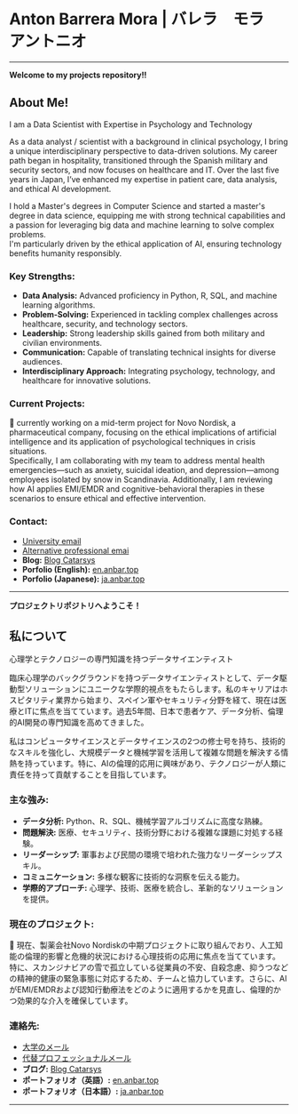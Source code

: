 # Anton Barrera Mora | バレラ　モラ　アントニオ
---
**Welcome to my projects repository!!**

## About Me! 
I am a Data Scientist with Expertise in Psychology and Technology

As a data analyst / scientist with a background in clinical psychology, I bring a unique interdisciplinary perspective to data-driven solutions. My career path began in hospitality, transitioned through the Spanish military and security sectors, and now focuses on healthcare and IT. Over the last five years in Japan, I’ve enhanced my expertise in patient care, data analysis, and ethical AI development.

I hold a Master's degrees in Computer Science and started a master's degree in data science, equipping me with strong technical capabilities and a passion for leveraging big data and machine learning to solve complex problems.  
I'm particularly driven by the ethical application of AI, ensuring technology benefits humanity responsibly.

### Key Strengths:

- **Data Analysis:** Advanced proficiency in Python, R, SQL, and machine learning algorithms.
- **Problem-Solving:** Experienced in tackling complex challenges across healthcare, security, and technology sectors.
- **Leadership:** Strong leadership skills gained from both military and civilian environments.
- **Communication:** Capable of translating technical insights for diverse audiences.
- **Interdisciplinary Approach:** Integrating psychology, technology, and healthcare for innovative solutions.

### Current Projects:
🔭 currently working on a mid-term project for Novo Nordisk, a pharmaceutical company, focusing on the ethical implications of artificial intelligence and its application of psychological techniques in crisis situations.  
Specifically, I am collaborating with my team to address mental health emergencies—such as anxiety, suicidal ideation, and depression—among employees isolated by snow in Scandinavia. Additionally, I am reviewing how AI applies EMI/EMDR and cognitive-behavioral therapies in these scenarios to ensure ethical and effective intervention.

### Contact:
- [University email](abarreramora@uoc.edu)
- [Alternative professional emai](hi@anbar.top)
- **Blog:** [Blog Catarsys](https://blog.anbar.top)  
- **Porfolio (English):** [en.anbar.top](http://en.anbar.top)
- **Porfolio (Japanese):** [ja.anbar.top](http://ja.anbar.top)

------------------------------------------------

**プロジェクトリポジトリへようこそ！**

## 私について
心理学とテクノロジーの専門知識を持つデータサイエンティスト

臨床心理学のバックグラウンドを持つデータサイエンティストとして、データ駆動型ソリューションにユニークな学際的視点をもたらします。私のキャリアはホスピタリティ業界から始まり、スペイン軍やセキュリティ分野を経て、現在は医療とITに焦点を当てています。過去5年間、日本で患者ケア、データ分析、倫理的AI開発の専門知識を高めてきました。

私はコンピュータサイエンスとデータサイエンスの2つの修士号を持ち、技術的なスキルを強化し、大規模データと機械学習を活用して複雑な問題を解決する情熱を持っています。特に、AIの倫理的応用に興味があり、テクノロジーが人類に責任を持って貢献することを目指しています。

### 主な強み:

- **データ分析:** Python、R、SQL、機械学習アルゴリズムに高度な熟練。
- **問題解決:** 医療、セキュリティ、技術分野における複雑な課題に対処する経験。
- **リーダーシップ:** 軍事および民間の環境で培われた強力なリーダーシップスキル。
- **コミュニケーション:** 多様な観客に技術的な洞察を伝える能力。
- **学際的アプローチ:** 心理学、技術、医療を統合し、革新的なソリューションを提供。

### 現在のプロジェクト:
🔭 現在、製薬会社Novo Nordiskの中期プロジェクトに取り組んでおり、人工知能の倫理的影響と危機的状況における心理技術の応用に焦点を当てています。  
特に、スカンジナビアの雪で孤立している従業員の不安、自殺念慮、抑うつなどの精神的健康の緊急事態に対応するため、チームと協力しています。さらに、AIがEMI/EMDRおよび認知行動療法をどのように適用するかを見直し、倫理的かつ効果的な介入を確保しています。

### 連絡先:
- [大学のメール](abarreramora@uoc.edu)
- [代替プロフェッショナルメール](hi@anbar.top)
- **ブログ:** [Blog Catarsys](https://blog.anbar.top)  
- **ポートフォリオ（英語）:** [en.anbar.top](http://en.anbar.top)  
- **ポートフォリオ（日本語）:** [ja.anbar.top](http://ja.anbar.top)

---------------------------------------------------


<!--
**Kamaranis/Kamaranis** is a ✨ _special_ ✨ repository because its `README.md` (this file) appears on your GitHub profile.

Here are some ideas to get you started:

- 🔭 I’m currently working on ...
- 🌱 I’m currently learning ...
- 👯 I’m looking to collaborate on ...
- 🤔 I’m looking for help with ...
- 💬 Ask me about ...
- 📫 How to reach me: ...
- 😄 Pronouns: ...
- ⚡ Fun fact: ...
-->
